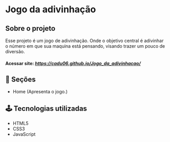 # Jogo da adivinhação

## Sobre o projeto

Esse projeto é um jogo de adivinhação. Onde o objetivo central é adivinhar o número em que sua maquina está pensando, visando trazer um pouco de diversão.

#### Acessar site: *https://cadu06.github.io/Jogo_da_adivinhacao/*

## 📄 Seções

- Home (Apresenta o jogo.)
  
## 🕹️ Tecnologias utilizadas

- HTML5
- CSS3
- JavaScript
